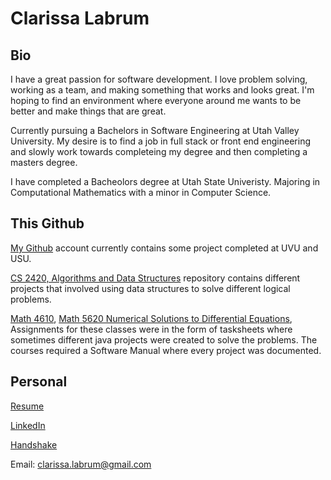 # Clarissa Labrum

## Bio

I have a great passion for software development. I love problem solving, working as a team, and making something that works and looks great. I'm hoping to find an environment where everyone around me wants to be better and make things that are great.

Currently pursuing a Bachelors in Software Engineering at Utah Valley University. My desire is to find a job in full stack or front end engineering and slowly work towards completeing my degree and then completing a masters degree.

I have completed a Bacheolors degree at Utah State Univeristy. Majoring in Computational Mathematics with a minor in Computer Science.

## This Github

[My Github](https://github.com/clarissalabrum) account currently contains some project completed at UVU and USU.

[CS 2420, Algorithms and Data Structures](https://github.com/clarissalabrum/cs2420) repository contains different projects that involved using data structures to solve
different logical problems.

[Math 4610](), [Math 5620 Numerical Solutions to Differential Equations](https://github.com/clarissalabrum/math5620), Assignments for these classes were in the form of tasksheets where sometimes different java projects were created to solve the problems. The courses required a Software Manual where every project was documented. 

## Personal

[Resume](https://github.com/clarissalabrum/personal/blob/master/ClarissaLabrumResume.pdf)

[LinkedIn](linkedin/in/clarissalabrum)

[Handshake](https://usu.joinhandshake.com/users/13587320)

Email: clarissa.labrum@gmail.com
